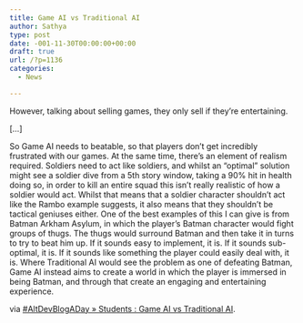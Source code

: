 ```yaml
---
title: Game AI vs Traditional AI
author: Sathya
type: post
date: -001-11-30T00:00:00+00:00
draft: true
url: /?p=1136
categories:
  - News

---
```

However, talking about selling games, they only sell if they’re entertaining.

[&#8230;]

So Game AI needs to beatable, so that players don’t get incredibly frustrated with our games. At the same time, there’s an element of realism required. Soldiers need to act like soldiers, and whilst an “optimal” solution might see a soldier dive from a 5th story window, taking a 90% hit in health doing so, in order to kill an entire squad this isn’t really realistic of how a soldier would act. Whilst that means that a soldier character shouldn’t act like the Rambo example suggests, it also means that they shouldn’t be tactical geniuses either. One of the best examples of this I can give is from Batman Arkham Asylum, in which the player’s Batman character would fight groups of thugs. The thugs would surround Batman and then take it in turns to try to beat him up. If it sounds easy to implement, it is. If it sounds sub-optimal, it is. If it sounds like something the player could easily deal with, it is. Where Traditional AI would see the problem as one of defeating Batman, Game AI instead aims to create a world in which the player is immersed in being Batman, and through that create an engaging and entertaining experience.

via [#AltDevBlogADay » Students : Game AI vs Traditional AI][1].

 [1]: http://www.altdevblogaday.com/2011/07/11/students-game-ai-vs-traditional-ai/